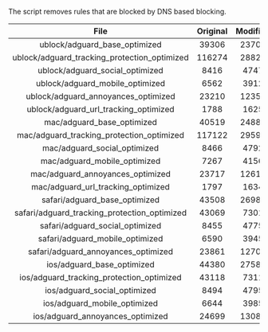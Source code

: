 The script removes rules that are blocked by DNS based blocking.


| File | Original | Modified |
|:----:|:-----:|:-----:|
| ublock/adguard_base_optimized | 39306 | 23704 |
| ublock/adguard_tracking_protection_optimized | 116274 | 28822 |
| ublock/adguard_social_optimized | 8416 | 4747 |
| ublock/adguard_mobile_optimized | 6562 | 3912 |
| ublock/adguard_annoyances_optimized | 23210 | 12353 |
| ublock/adguard_url_tracking_optimized | 1788 | 1625 |
| mac/adguard_base_optimized | 40519 | 24885 |
| mac/adguard_tracking_protection_optimized | 117122 | 29599 |
| mac/adguard_social_optimized | 8466 | 4792 |
| mac/adguard_mobile_optimized | 7267 | 4156 |
| mac/adguard_annoyances_optimized | 23717 | 12616 |
| mac/adguard_url_tracking_optimized | 1797 | 1634 |
| safari/adguard_base_optimized | 43508 | 26982 |
| safari/adguard_tracking_protection_optimized | 43069 | 7301 |
| safari/adguard_social_optimized | 8455 | 4775 |
| safari/adguard_mobile_optimized | 6590 | 3945 |
| safari/adguard_annoyances_optimized | 23861 | 12701 |
| ios/adguard_base_optimized | 44380 | 27587 |
| ios/adguard_tracking_protection_optimized | 43118 | 7311 |
| ios/adguard_social_optimized | 8494 | 4795 |
| ios/adguard_mobile_optimized | 6644 | 3985 |
| ios/adguard_annoyances_optimized | 24699 | 13089 |